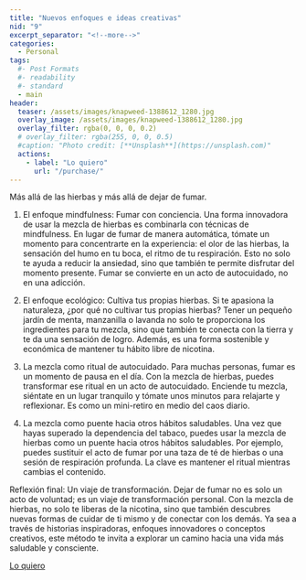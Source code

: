 ```yaml
---
title: "Nuevos enfoques e ideas creativas"
nid: "9"
excerpt_separator: "<!--more-->"
categories:
  - Personal
tags:
  #- Post Formats
  #- readability
  #- standard
  - main
header:
  teaser: /assets/images/knapweed-1388612_1280.jpg
  overlay_image: /assets/images/knapweed-1388612_1280.jpg
  overlay_filter: rgba(0, 0, 0, 0.2)
  # overlay_filter: rgba(255, 0, 0, 0.5)
  #caption: "Photo credit: [**Unsplash**](https://unsplash.com)"
  actions:
    - label: "Lo quiero"
      url: "/purchase/"
---
```


Más allá de las hierbas y más allá de dejar de fumar.

<!--more-->



1. El enfoque mindfulness: Fumar con conciencia.
Una forma innovadora de usar la mezcla de hierbas es combinarla con técnicas de mindfulness. En lugar de fumar de manera automática, tómate un momento para concentrarte en la experiencia: el olor de las hierbas, la sensación del humo en tu boca, el ritmo de tu respiración. Esto no solo te ayuda a reducir la ansiedad, sino que también te permite disfrutar del momento presente. Fumar se convierte en un acto de autocuidado, no en una adicción.

2. El enfoque ecológico: Cultiva tus propias hierbas.
Si te apasiona la naturaleza, ¿por qué no cultivar tus propias hierbas? Tener un pequeño jardín de menta, manzanilla o lavanda no solo te proporciona los ingredientes para tu mezcla, sino que también te conecta con la tierra y te da una sensación de logro. Además, es una forma sostenible y económica de mantener tu hábito libre de nicotina.

3. La mezcla como ritual de autocuidado.
Para muchas personas, fumar es un momento de pausa en el día. Con la mezcla de hierbas, puedes transformar ese ritual en un acto de autocuidado. Enciende tu mezcla, siéntate en un lugar tranquilo y tómate unos minutos para relajarte y reflexionar. Es como un mini-retiro en medio del caos diario.

4. La mezcla como puente hacia otros hábitos saludables.
Una vez que hayas superado la dependencia del tabaco, puedes usar la mezcla de hierbas como un puente hacia otros hábitos saludables. Por ejemplo, puedes sustituir el acto de fumar por una taza de té de hierbas o una sesión de respiración profunda. La clave es mantener el ritual mientras cambias el contenido.

Reflexión final: Un viaje de transformación.
Dejar de fumar no es solo un acto de voluntad; es un viaje de transformación personal. Con la mezcla de hierbas, no solo te liberas de la nicotina, sino que también descubres nuevas formas de cuidar de ti mismo y de conectar con los demás. Ya sea a través de historias inspiradoras, enfoques innovadores o conceptos creativos, este método te invita a explorar un camino hacia una vida más saludable y consciente.

[Lo quiero](../../purchase/)